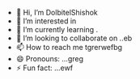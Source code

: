 - 👋 Hi, I’m DolbitelShishok
- 👀 I’m interested in 
- 🌱 I’m currently learning .
- 💞️ I’m looking to collaborate on ..eb
- 📫 How to reach me tgrerwefbg
- 😄 Pronouns: ...greg
- ⚡ Fun fact: ...ewf
<!---drgew
DolbitelShishok/DolbitelShishok is a ✨ special ✨ repository because its `README.md` (this file) appears on your GitHub profile.
You can click the Preview link to take a look at your changes.
---
